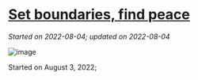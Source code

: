 # [Set boundaries, find peace](https://github.com/askming/Personal-reading/issues/18)

_Started on 2022-08-04; updated on 2022-08-04_

![image](https://user-images.githubusercontent.com/5671771/182761494-6ca0f32a-0130-46cc-96ae-30ce7a0b4dcf.png)

Started on August 3, 2022;